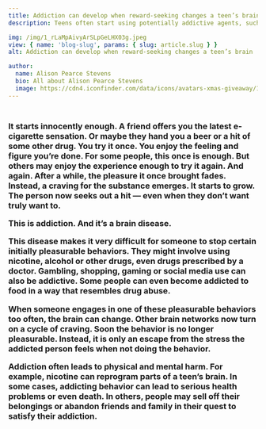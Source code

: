 ```yaml
---
title: Addiction can develop when reward-seeking changes a teen’s brain
description: Teens often start using potentially addictive agents, such as alcohol and other drugs, at parties and other social events.

img: /img/1_rLaMpAivyArSLpGeLHX03g.jpeg
view: { name: 'blog-slug', params: { slug: article.slug } }
alt: Addiction can develop when reward-seeking changes a teen’s brain

author:
  name: Alison Pearce Stevens
  bio: All about Alison Pearce Stevens
  image: https://cdn4.iconfinder.com/data/icons/avatars-xmas-giveaway/128/girl_avatar_child_kid-256.png
---
```

<h3>
<br>
It starts innocently enough. A friend offers you the latest e-cigarette sensation. Or maybe they hand you a beer or a hit of some other drug. You try it once. You enjoy the feeling and figure you’re done. For some people, this once is enough. But others may enjoy the experience enough to try it again. And again. After a while, the pleasure it once brought fades. Instead, a craving for the substance emerges. It starts to grow. The person now seeks out a hit — even when they don’t want truly want to.

This is addiction. And it’s a brain disease.

This disease makes it very difficult for someone to stop certain initially pleasurable behaviors. They might involve using nicotine, alcohol or other drugs, even drugs prescribed by a doctor. Gambling, shopping, gaming or social media use can also be addictive. Some people can even become addicted to food in a way that resembles drug abuse.

When someone engages in one of these pleasurable behaviors too often, the brain can change. Other brain networks now turn on a cycle of craving. Soon the behavior is no longer pleasurable. Instead, it is only an escape from the stress the addicted person feels when not doing the behavior.

Addiction often leads to physical and mental harm. For example, nicotine can reprogram parts of a teen’s brain. In some cases, addicting behavior can lead to serious health problems or even death. In others, people may sell off their belongings or abandon friends and family in their quest to satisfy their addiction.
</h3>